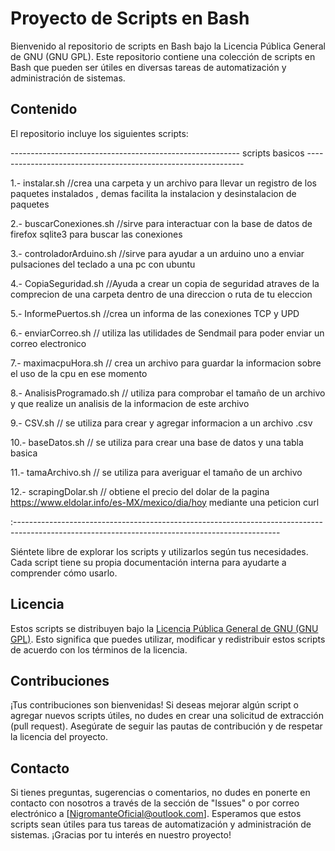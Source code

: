 # Proyecto de Scripts en Bash

Bienvenido al repositorio de scripts en Bash bajo la Licencia Pública General de GNU (GNU GPL). Este repositorio contiene una colección de scripts en Bash que pueden ser útiles en diversas tareas de automatización y administración de sistemas.

## Contenido

El repositorio incluye los siguientes scripts:

---------------------------------------------------------    scripts basicos    --------------------------------------------------------------
 
1.- instalar.sh 
//crea una carpeta y un archivo para llevar un registro de los paquetes instalados ,
  demas facilita la instalacion y desinstalacion de paquetes

2.- buscarConexiones.sh
//sirve para interactuar con la base de datos de firefox sqlite3 para buscar las conexiones

3.- controladorArduino.sh
//sirve para ayudar a un arduino uno a enviar pulsaciones del teclado a una pc con ubuntu

4.- CopiaSeguridad.sh
//Ayuda a crear un copia de seguridad atraves de la comprecion de una carpeta dentro de una direccion o ruta de tu eleccion

5.- InformePuertos.sh
//crea un informa de las conexiones TCP y UPD

6.- enviarCorreo.sh
// utiliza las utilidades de Sendmail para poder enviar un correo electronico 

7.- maximacpuHora.sh
// crea un archivo para guardar la informacion sobre el uso de la cpu en ese momento

8.- AnalisisProgramado.sh
// utiliza para comprobar el tamaño de un archivo y que realize un analisis de la informacion de este archivo

9.- CSV.sh
// se utiliza para crear y agregar informacion a un archivo .csv

10.- baseDatos.sh
// se utiliza para crear una base de datos y una tabla basica


11.- tamaArchivo.sh
// se utiliza para averiguar el tamaño de un archivo

12.- scrapingDolar.sh
// obtiene el precio del dolar de la pagina https://www.eldolar.info/es-MX/mexico/dia/hoy mediante una peticion curl
 
:------------------------------------------------------------------------------------------------------------------------------------------------


Siéntete libre de explorar los scripts y utilizarlos según tus necesidades. Cada script tiene su propia documentación interna para ayudarte a comprender cómo usarlo.

## Licencia

Estos scripts se distribuyen bajo la [Licencia Pública General de GNU (GNU GPL)](https://www.gnu.org/licenses/gpl-3.0.en.html). Esto significa que puedes utilizar, modificar y redistribuir estos scripts de acuerdo con los términos de la licencia.

## Contribuciones

¡Tus contribuciones son bienvenidas! Si deseas mejorar algún script o agregar nuevos scripts útiles, no dudes en crear una solicitud de extracción (pull request). Asegúrate de seguir las pautas de contribución y de respetar la licencia del proyecto.

## Contacto

Si tienes preguntas, sugerencias o comentarios, no dudes en ponerte en contacto con nosotros a través de la sección de "Issues" o por correo electrónico a [NigromanteOficial@outlook.com].
Esperamos que estos scripts sean útiles para tus tareas de automatización y administración de sistemas. ¡Gracias por tu interés en nuestro proyecto!



